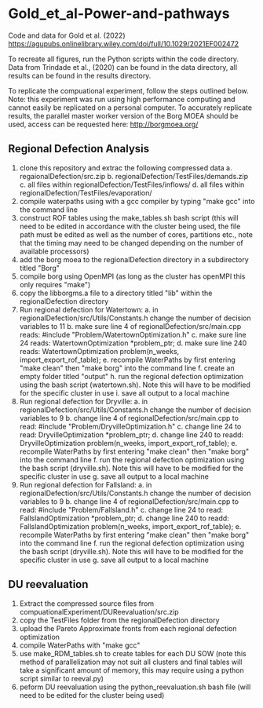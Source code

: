 # Gold_et_al-Power-and-pathways
Code and data for Gold et al. (2022)
https://agupubs.onlinelibrary.wiley.com/doi/full/10.1029/2021EF002472

To recreate all figures, run the Python scripts within the code directory.
Data from Trindade et al., (2020) can be found in the data directory, all results can be found in the results directory.

To replicate the compuational experiment, follow the steps outlined below.
Note: this experiment was run using high performance computing and cannot easily be replicated on a personal computer. To accurately replicate results, the parallel master worker version of the Borg MOEA should be used, access can be requested here: http://borgmoea.org/

## Regional Defection Analysis
1. clone this repository and extrac the following compressed data
    a. regaionalDefection/src.zip
    b. regionalDefection/TestFiles/demands.zip
    c. all files within regionalDefection/TestFiles/inflows/
    d. all files within regionalDefection/TestFiles/evaporation/
2. compile waterpaths using with a gcc compiler by typing "make gcc" into the command line
3. construct ROF tables using the make_tables.sh bash script (this will need to be edited in accordance with the cluster being used, the file path must be edited as well as the number of cores, partitions etc., note that the timing may need to be changed depending on the number of available processors)
4. add the borg moea to the regionalDefection directory in a subdirectory titled "Borg"
5. compile borg using OpenMPI (as long as the cluster has openMPI this only requires "make")
6. copy the libborgms.a file to a directory titled "lib" within the regionalDefection directory
7. Run regional defection for Watertown:
    a. in regionalDefection/src/Utils/Constants.h change the number of decision variables to 11
    b. make sure line 4 of regionalDefection/src/main.cpp reads: #include "Problem/WatertownOptimization.h"
    c. make sure line 24 reads: WatertownOptimization \*problem_ptr;
    d. make sure line 240 reads: WatertownOptimization problem(n_weeks, import_export_rof_table);
    e. recompile WaterPaths by first entering "make clean" then "make borg" into the command line
    f. create an empty folder titled "output"
    h. run the regional defection optimization using the bash script (watertown.sh). Note this will have to be modified for the specific cluster in use
    i. save all output to a local machine
9. Run regional defection for Dryville:
    a. in regionalDefection/src/Utils/Constants.h change the number of decision variables to 9
    b. change line 4 of regionalDefection/src/main.cpp to read: #include "Problem/DryvilleOptimization.h"
    c. change line 24 to read: DryvilleOptimization \*problem_ptr;
    d. change line 240 to readd: DryvilleOptimization problem(n_weeks, import_export_rof_table);
    e. recompile WaterPaths by first entering "make clean" then "make borg" into the command line
    f. run the regional defection optimization using the bash script (dryville.sh). Note this will have to be modified for the specific cluster in use
    g. save all output to a local machine
11. Run regional defection for Fallsland:
    a. in regionalDefection/src/Utils/Constants.h change the number of decision variables to 9
    b. change line 4 of regionalDefection/src/main.cpp to read: #include "Problem/Fallsland.h"
    c. change line 24 to read: FallslandOptimization \*problem_ptr;
    d. change line 240 to readd: FallslandOptimization problem(n_weeks, import_export_rof_table);
    e. recompile WaterPaths by first entering "make clean" then "make borg" into the command line
    f. run the regional defection optimization using the bash script (dryville.sh). Note this will have to be modified for the specific cluster in use
    g. save all output to a local machine

## DU reevaluation
1. Extract the compressed source files from compuationalExperiment/DUReevaluation/src.zip
2. copy the TestFiles folder from the regionalDefection directory
3. upload the Pareto Approximate fronts from each regional defection optimization
4. compile WaterPaths with "make gcc"
5. use make_RDM_tables.sh to create tables for each DU SOW (note this method of parallelization may not suit all clusters and final tables will take a significant amount of memory, this may require using a python script similar to reeval.py)
6. peform DU reevaluation using the python_reevaluation.sh bash file (will need to be edited for the cluster being used)
